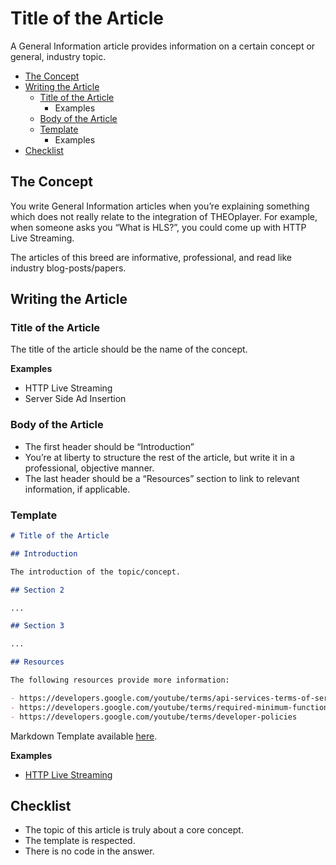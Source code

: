 # Title of the Article

A General Information article provides information on a certain concept or general, industry topic.

- [The Concept](#the-concept)
- [Writing the Article](#Writing-the-Article)
  - [Title of the Article](#Title-of-the-Article)
    - Examples
  - [Body of the Article](#Body-of-the-Article)
  - [Template](#Template)
    - Examples
- [Checklist](#Checklist)

## The Concept

You write General Information articles when you’re explaining something which does not really relate to the integration of THEOplayer. For example, when someone asks you “What is HLS?”, you could come up with HTTP Live Streaming.

The articles of this breed are informative, professional, and read like industry blog-posts/papers.

## Writing the Article

### Title of the Article

The title of the article should be the name of the concept.

**Examples**

- HTTP Live Streaming
- Server Side Ad Insertion

### Body of the Article

- The first header should be “Introduction”
- You’re at liberty to structure the rest of the article, but write it in a professional, objective manner.
- The last header should be a “Resources” section to link to relevant information, if applicable.

### Template

```markdown
# Title of the Article

## Introduction

The introduction of the topic/concept.

## Section 2

...

## Section 3

...

## Resources

The following resources provide more information:

- https://developers.google.com/youtube/terms/api-services-terms-of-service
- https://developers.google.com/youtube/terms/required-minimum-functionality
- https://developers.google.com/youtube/terms/developer-policies
```

Markdown Template available [here](article-knowledge-base-template.md).

**Examples**

- [HTTP Live Streaming](/theoplayer/knowledge-base/streaming/http-live-streaming)

## Checklist

- The topic of this article is truly about a core concept.
- The template is respected.
- There is no code in the answer.
